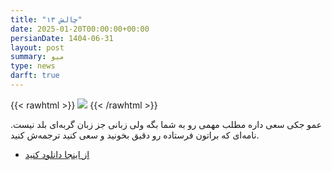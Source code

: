 ```yaml
---
title: "چالش ۱۳"
date: 2025-01-20T00:00:00+00:00
persianDate: 1404-06-31
layout: post
summary: میو
type: news
darft: true
---
```


{{< rawhtml >}}
<img src="/challenge/13/jackie.jpg"></img>
{{< /rawhtml >}}

عمو جکی سعی داره مطلب مهمی رو به شما بگه ولی زبانی جز زبان گربه‌ای بلد نیست. نامه‌ای که براتون فرستاده رو دقیق بخونید و سعی کنید ترجمه‌ش کنید.
- [از اینجا دانلود کنید](/challenge/13/letter.txt)
